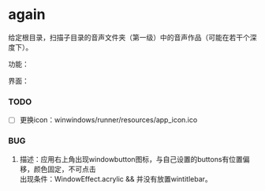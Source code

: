 # again

给定根目录，扫描子目录的音声文件夹（第一级）中的音声作品（可能在若干个深度下）。  

功能：

界面：


### TODO

- [ ] 更换icon：winwindows/runner/resources/app_icon.ico


### BUG

1. 描述：应用右上角出现windowbutton图标，与自己设置的buttons有位置偏移，颜色固定，不可点击  
出现条件：WindowEffect.acrylic && 并没有放置wintitlebar。  
